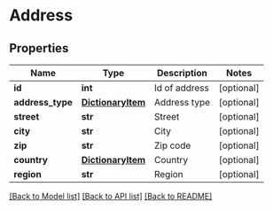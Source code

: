 # Address

## Properties
Name | Type | Description | Notes
------------ | ------------- | ------------- | -------------
**id** | **int** | Id of address | [optional] 
**address_type** | [**DictionaryItem**](DictionaryItem.md) | Address type | [optional] 
**street** | **str** | Street | [optional] 
**city** | **str** | City | [optional] 
**zip** | **str** | Zip code | [optional] 
**country** | [**DictionaryItem**](DictionaryItem.md) | Country | [optional] 
**region** | **str** | Region | [optional] 

[[Back to Model list]](../README.md#documentation-for-models) [[Back to API list]](../README.md#documentation-for-api-endpoints) [[Back to README]](../README.md)



